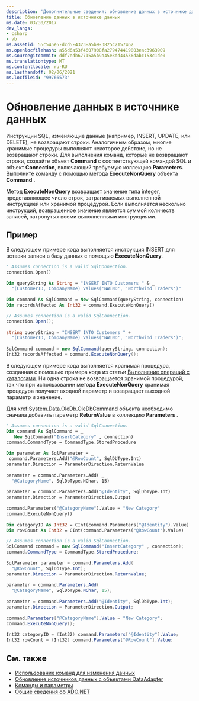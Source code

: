 ```yaml
---
description: 'Дополнительные сведения: обновление данных в источнике данных'
title: Обновление данных в источнике данных
ms.date: 03/30/2017
dev_langs:
- csharp
- vb
ms.assetid: 55c545e5-dcd5-4323-a5b9-3825c2157462
ms.openlocfilehash: a55d6a53f4607908fa279474419803eac3963909
ms.sourcegitcommit: ddf7edb67715a5b9a45e3dd44536dabc153c1de0
ms.translationtype: MT
ms.contentlocale: ru-RU
ms.lasthandoff: 02/06/2021
ms.locfileid: "99766573"
---
```

# <a name="updating-data-in-a-data-source"></a>Обновление данных в источнике данных

Инструкции SQL, изменяющие данные (например, INSERT, UPDATE, или DELETE), не возвращают строки. Аналогичным образом, многие хранимые процедуры выполняют некоторое действие, но не возвращают строки. Для выполнения команд, которые не возвращают строки, создайте объект **Command** с соответствующей командой SQL и объект **Connection**, включающий требуемую коллекцию **Parameters**. Выполните команду с помощью метода **ExecuteNonQuery** объекта **Command** .  
  
 Метод **ExecuteNonQuery** возвращает значение типа integer, представляющее число строк, затрагиваемых выполненной инструкцией или хранимой процедурой. Если выполняется несколько инструкций, возвращенное значение является суммой количеств записей, затронутых всеми выполненными инструкциями.  
  
## <a name="example"></a>Пример  

 В следующем примере кода выполняется инструкция INSERT для вставки записи в базу данных с помощью **ExecuteNonQuery**.  
  
```vb  
' Assumes connection is a valid SqlConnection.  
connection.Open()  
  
Dim queryString As String = "INSERT INTO Customers " & _  
  "(CustomerID, CompanyName) Values('NWIND', 'Northwind Traders')"  
  
Dim command As SqlCommand = New SqlCommand(queryString, connection)  
Dim recordsAffected As Int32 = command.ExecuteNonQuery()  
```  
  
```csharp  
// Assumes connection is a valid SqlConnection.  
connection.Open();  
  
string queryString = "INSERT INTO Customers " +  
  "(CustomerID, CompanyName) Values('NWIND', 'Northwind Traders')";  
  
SqlCommand command = new SqlCommand(queryString, connection);  
Int32 recordsAffected = command.ExecuteNonQuery();  
```  
  
 В следующем примере кода выполняется хранимая процедура, созданная с помощью примера кода из статьи [Выполнение операций c каталогами](performing-catalog-operations.md). Ни одна строка не возвращается хранимой процедурой, так что при использовании метода **ExecuteNonQuery** хранимая процедура получает входной параметр и возвращает выходной параметр и значение.  
  
 Для <xref:System.Data.OleDb.OleDbCommand> объекта необходимо сначала добавить параметр **ReturnValue** в коллекцию **Parameters** .  
  
```vb  
' Assumes connection is a valid SqlConnection.  
Dim command As SqlCommand = _  
   New SqlCommand("InsertCategory" , connection)  
command.CommandType = CommandType.StoredProcedure  
  
Dim parameter As SqlParameter = _  
 command.Parameters.Add("@RowCount", SqlDbType.Int)  
parameter.Direction = ParameterDirection.ReturnValue  
  
parameter = command.Parameters.Add( _  
  "@CategoryName", SqlDbType.NChar, 15)  
  
parameter = command.Parameters.Add("@Identity", SqlDbType.Int)  
parameter.Direction = ParameterDirection.Output  
  
command.Parameters("@CategoryName").Value = "New Category"  
command.ExecuteNonQuery()  
  
Dim categoryID As Int32 = CInt(command.Parameters("@Identity").Value)  
Dim rowCount As Int32 = CInt(command.Parameters("@RowCount").Value)
```  
  
```csharp  
// Assumes connection is a valid SqlConnection.  
SqlCommand command = new SqlCommand("InsertCategory" , connection);  
command.CommandType = CommandType.StoredProcedure;  
  
SqlParameter parameter = command.Parameters.Add(  
  "@RowCount", SqlDbType.Int);  
parameter.Direction = ParameterDirection.ReturnValue;  
  
parameter = command.Parameters.Add(  
  "@CategoryName", SqlDbType.NChar, 15);  
  
parameter = command.Parameters.Add("@Identity", SqlDbType.Int);  
parameter.Direction = ParameterDirection.Output;  
  
command.Parameters["@CategoryName"].Value = "New Category";  
command.ExecuteNonQuery();  
  
Int32 categoryID = (Int32) command.Parameters["@Identity"].Value;  
Int32 rowCount = (Int32) command.Parameters["@RowCount"].Value;  
```  
  
## <a name="see-also"></a>См. также

- [Использование команд для изменения данных](using-commands-to-modify-data.md)
- [Обновление источников данных с объектами DataAdapter](updating-data-sources-with-dataadapters.md)
- [Команды и параметры](commands-and-parameters.md)
- [Общие сведения об ADO.NET](ado-net-overview.md)
